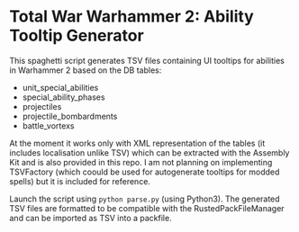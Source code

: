 # Total War Warhammer 2: Ability Tooltip Generator

This spaghetti script generates TSV files containing UI tooltips for abilities in Warhammer 2 based on the DB tables:
* unit_special_abilities
* special_ability_phases
* projectiles
* projectile_bombardments
* battle_vortexs

At the moment it works only with XML representation of the tables (it includes localisation unlike TSV) which can be 
extracted with the Assembly Kit and is also provided in this repo.
I am not planning on implementing TSVFactory (which coould be used for autogenerate tooltips for modded spells) but it is included for reference.

Launch the script using ```python parse.py``` (using Python3).
The generated TSV files are formatted to be compatible with the RustedPackFileManager and can be imported as TSV into a packfile.
